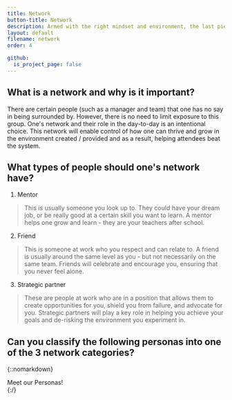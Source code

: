 ```yaml
---
title: Network
button-title: Network
description: Armed with the right mindset and environment, the last piece of this puzzle is to create and leverage a network that supports you, celebrates you, and most importantly creates new opportunities for you.
layout: default
filename: network
order: 4

github:
  is_project_page: false
--- 
```


## What is a network and why is it important?
There are certain people (such as a manager and team) that one has no say in being surrounded by. However, there is no need to limit exposure to this group. One's network and their role in the day-to-day is an intentional choice. This network will enable control of how one can thrive and grow in the environment created / provided and as a result, helping attendees beat the system.

## What types of people should one's network have?
1. Mentor
> This is usually someone you look up to. They could have your dream job, or be really good at a certain skill you want to learn. A mentor helps one grow and learn - they are your teachers after school.
2. Friend
> This is someone at work who you respect and can relate to. A friend is usually around the same level as you - but not necessarily on the same team. Friends will celebrate and encourage you, ensuring that you never feel alone.
3. Strategic partner
> These are people at work who are in a position that allows them to create opportunities for you, shield you from failure, and advocate for you. Strategic partners will play a key role in helping you achieve your goals and de-risking the environment you experiment in.

## Can you classify the following personas into one of the 3 network categories?

{::nomarkdown}
<!DOCTYPE html>
<html lang="en">
<head>
    <meta charset="UTF-8">
    <title>Quiz</title>
    <link rel="stylesheet" href="network_style.css">
</head>
<body>
    <div id="container">
        <div id="start" onClick= "beginQuiz()">Meet our Personas!</div>
        <div id="quiz" style="display: none">
            <div id="question"></div>
            <div class = "img-div" id="quizImg"></div>
            <div id="choices">
                <button class="choice" id="A" onclick="checkAnswer('A')"></button>
                <button class="choice" id="B" onclick="checkAnswer('B')"></button>
                <button class="choice" id="C" onclick="checkAnswer('C')"></button>
                <button class="choice" id="D" onclick="checkAnswer('D')"></button>
            </div>
            <div id="progress"></div>
            <div id="choiceResponse" style="display: none"></div>
        </div>
        <div id="scoreContainer" style="display: none"></div>
        <div id="scoreMessage" style="display: none"></div>
        <div><button id="quizAgain" class="quizRestart" style="display: none" onClick="restartQuiz()">Try Again!</button></div>
    </div>
    <script src="network_quiz.js"></script>
</body>
</html>
{:/}

